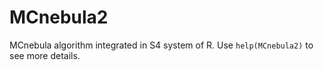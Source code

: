 # MCnebula2
MCnebula algorithm integrated in S4 system of R.
Use `help(MCnebula2)` to see more details.
